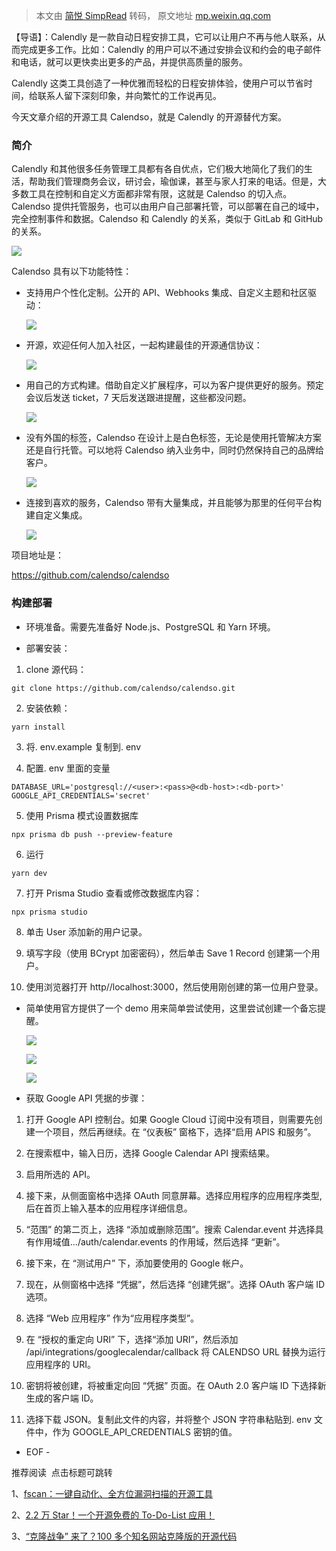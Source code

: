 > 本文由 [简悦 SimpRead](http://ksria.com/simpread/) 转码， 原文地址 [mp.weixin.qq.com](https://mp.weixin.qq.com/s?__biz=MzAxODI5ODMwOA==&mid=2666554186&idx=2&sn=5c9a99911cbd47f1cd72093c3bff33e0&chksm=80dca7e1b7ab2ef73c8e128a05dd39708f8005e97941d603f1a46b64af7981b448e96edd73c6&scene=21#wechat_redirect)

【导语】：Calendly 是一款自动日程安排工具，它可以让用户不再与他人联系，从而完成更多工作。比如：Calendly 的用户可以不通过安排会议和约会的电子邮件和电话，就可以更快卖出更多的产品，并提供高质量的服务。

Calendly 这类工具创造了一种优雅而轻松的日程安排体验，使用户可以节省时间，给联系人留下深刻印象，并向繁忙的工作说再见。

今天文章介绍的开源工具 Calendso，就是 Calendly 的开源替代方案。

### 简介

Calendly 和其他很多任务管理工具都有各自优点，它们极大地简化了我们的生活，帮助我们管理商务会议，研讨会，瑜伽课，甚至与家人打来的电话。但是，大多数工具在控制和自定义方面都非常有限，这就是 Calendso 的切入点。Calendso 提供托管服务，也可以由用户自己部署托管，可以部署在自己的域中，完全控制事件和数据。Calendso 和 Calendly 的关系，类似于 GitLab 和 GitHub 的关系。  
  

![](https://mmbiz.qpic.cn/mmbiz_png/DSU8cv1j3ibSRKSIfJju9zL2dgaI1XeOYIOsvFvlXTrmR36F9VfOFaiaKCNklAYGPoOQ09BvnNEZCuMUzc0PWvLg/640?wx_fmt=png)

Calendso 具有以下功能特性：

*   支持用户个性化定制。公开的 API、Webhooks 集成、自定义主题和社区驱动：  
    
    ![](https://mmbiz.qpic.cn/mmbiz_png/DSU8cv1j3ibSRKSIfJju9zL2dgaI1XeOYE2Y1nI1oJgju6x4gZP3bdYkZy9hyQCEM60RtuSaecXLHibDPxnVMJXg/640?wx_fmt=png)
    
*   开源，欢迎任何人加入社区，一起构建最佳的开源通信协议：  
    
    ![](https://mmbiz.qpic.cn/mmbiz_png/DSU8cv1j3ibSRKSIfJju9zL2dgaI1XeOYg1Expvnt1y3ibMhmwvfNrYWfHXcw6uUickGCL7ZTuxXK4bsXmkHOyMMA/640?wx_fmt=png)
    
*   用自己的方式构建。借助自定义扩展程序，可以为客户提供更好的服务。预定会议后发送 ticket，7 天后发送跟进提醒，这些都没问题。  
    
    ![](https://mmbiz.qpic.cn/mmbiz_jpg/DSU8cv1j3ibSRKSIfJju9zL2dgaI1XeOYB3uicZiaIHxZqC7GVVkxPT1M3weDcVMKYj65icWpuOd6U3kDicJZ85oQSQ/640?wx_fmt=jpeg)
    
*   没有外国的标签，Calendso 在设计上是白色标签，无论是使用托管解决方案还是自行托管。可以地将 Calendso 纳入业务中，同时仍然保持自己的品牌给客户。  
    
    ![](https://mmbiz.qpic.cn/mmbiz_jpg/DSU8cv1j3ibSRKSIfJju9zL2dgaI1XeOYOiaVS6fhiaeVwKvEickTdn15aCIiaP0FcYT2m3JicNFsoRLU4bsUO3icvvtA/640?wx_fmt=jpeg)
    
*   连接到喜欢的服务，Calendso 带有大量集成，并且能够为那里的任何平台构建自定义集成。  
    
    ![](https://mmbiz.qpic.cn/mmbiz_png/DSU8cv1j3ibSRKSIfJju9zL2dgaI1XeOYBBUss5efzicxBfg1ZL1BRJqCK4FQXavzSL5H1NL47k2XhXarnKf6xMQ/640?wx_fmt=png)
    

项目地址是：

https://github.com/calendso/calendso

### 构建部署

*   环境准备。需要先准备好 Node.js、PostgreSQL 和 Yarn 环境。
    
*   部署安装：
    

1.  clone 源代码：
    

```
git clone https://github.com/calendso/calendso.git
```

2.  安装依赖：
    

```
yarn install
```

3.  将. env.example 复制到. env
    
4.  配置. env 里面的变量
    

```
DATABASE_URL='postgresql://<user>:<pass>@<db-host>:<db-port>'
GOOGLE_API_CREDENTIALS='secret'
```

5.  使用 Prisma 模式设置数据库
    

```
npx prisma db push --preview-feature
```

6.  运行
    

```
yarn dev
```

7.  打开 Prisma Studio 查看或修改数据库内容：
    

```
npx prisma studio
```

8.  单击 User 添加新的用户记录。
    
9.  填写字段（使用 BCrypt 加密密码），然后单击 Save 1 Record 创建第一个用户。
    
10.  使用浏览器打开 http//localhost:3000，然后使用刚创建的第一位用户登录。
    

*   简单使用官方提供了一个 demo 用来简单尝试使用，这里尝试创建一个备忘提醒。  
      
    
    ![](https://mmbiz.qpic.cn/mmbiz_png/DSU8cv1j3ibSRKSIfJju9zL2dgaI1XeOY3UKopRicDvYqBric9kfDiafFcib5DR74ibaMXdeSibrCbObIaFvjGwbdKSlw/640?wx_fmt=png)
    
    ![](https://mmbiz.qpic.cn/mmbiz_png/DSU8cv1j3ibSRKSIfJju9zL2dgaI1XeOYIYkaWLR3mqkKBgvZVGLc82nsxqxvEUrw1WwRmM9CmCCcaUAwWpm65w/640?wx_fmt=png)
    
    ![](https://mmbiz.qpic.cn/mmbiz_png/DSU8cv1j3ibSRKSIfJju9zL2dgaI1XeOYiavaaGLePfPbAPaneiaibV1wCuOhawSpOnKckcTrnWhLmhicyDgnWDw1Ew/640?wx_fmt=png)
    
*   获取 Google API 凭据的步骤：
    

1.  打开 Google API 控制台。如果 Google Cloud 订阅中没有项目，则需要先创建一个项目，然后再继续。在 “仪表板” 窗格下，选择“启用 APIS 和服务”。
    
2.  在搜索框中，输入日历，选择 Google Calendar API 搜索结果。
    
3.  启用所选的 API。
    
4.  接下来，从侧面窗格中选择 OAuth 同意屏幕。选择应用程序的应用程序类型, 后在首页上输入基本的应用程序详细信息。
    
5.  “范围” 的第二页上，选择 “添加或删除范围”。搜索 Calendar.event 并选择具有作用域值.../auth/calendar.events 的作用域，然后选择 “更新”。
    
6.  接下来，在 “测试用户” 下，添加要使用的 Google 帐户。
    
7.  现在，从侧窗格中选择 “凭据”，然后选择 “创建凭据”。选择 OAuth 客户端 ID 选项。
    
8.  选择 “Web 应用程序” 作为“应用程序类型”。
    
9.  在 “授权的重定向 URI” 下，选择“添加 URI”，然后添加 /api/integrations/googlecalendar/callback 将 CALENDSO URL 替换为运行应用程序的 URI。
    
10.  密钥将被创建，将被重定向回 “凭据” 页面。在 OAuth 2.0 客户端 ID 下选择新生成的客户端 ID。
    
11.  选择下载 JSON。复制此文件的内容，并将整个 JSON 字符串粘贴到. env 文件中，作为 GOOGLE_API_CREDENTIALS 密钥的值。
    

- EOF -

推荐阅读  点击标题可跳转

1、[fscan：一键自动化、全方位漏洞扫描的开源工具](http://mp.weixin.qq.com/s?__biz=MzAxODI5ODMwOA==&mid=2666554052&idx=2&sn=5d9b27c39191a34712e72d9adb43949d&chksm=80dca66fb7ab2f7938093586a686924e39674067c0dffd4d1bf954a39614ddee789cf690bc03&scene=21#wechat_redirect)

2、[2.2 万 Star！一个开源免费的 To-Do-List 应用！](http://mp.weixin.qq.com/s?__biz=MzAxODI5ODMwOA==&mid=2666553211&idx=1&sn=3ef2b5c2e41d0b17af1bda7aabe0592c&chksm=80dc9bd0b7ab12c694162ea5e3eb7e43259bb5f4bcf8c2191b3ad4fc279f9c05c1837ea2b7c8&scene=21#wechat_redirect)

3、[“克隆战争” 来了？100 多个知名网站克隆版的开源代码](http://mp.weixin.qq.com/s?__biz=MzAxODI5ODMwOA==&mid=2666553070&idx=2&sn=3b112c2a135ca4fa0c2730257a1e33ce&chksm=80dc9a45b7ab135348cf05376fae83e60d1b60bf5db4f9e33a89a8a20cf7da1fef89478fde91&scene=21#wechat_redirect)